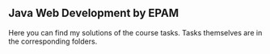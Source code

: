 ## Java Web Development by EPAM
Here you can find my solutions of the course tasks.
Tasks themselves are in the corresponding folders.